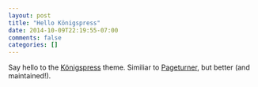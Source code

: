 ```yaml
---
layout: post
title: "Hello Königspress"
date: 2014-10-09T22:19:55-07:00
comments: false
categories: []
---
```

Say hello to the [Königspress](https://github.com/TheChymera/Koenigspress) theme. Similiar to [Pageturner](https://github.com/elisehein/Pageturner), but better (and maintained!).